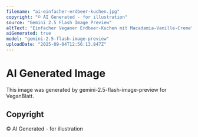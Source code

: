 ```yaml
---
filename: "ai-einfacher-erdbeer-kuchen.jpg"
copyright: "© AI Generated - for illustration"
source: "Gemini 2.5 Flash Image Preview"
altText: "Einfacher Veganer Erdbeer-Kuchen mit Macadamia-Vanille-Creme"
aiGenerated: true
model: "gemini-2.5-flash-image-preview"
uploadDate: "2025-09-04T12:56:13.847Z"
---
```


# AI Generated Image

This image was generated by gemini-2.5-flash-image-preview for VeganBlatt.

## Copyright
© AI Generated - for illustration
